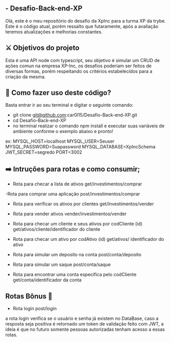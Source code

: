 ## - Desafio-Back-end-XP

Olá, este é o meu repositório do desafio da XpInc para a turma XP da trybe.
Este é o código atual, porém ressalto que futaramente, após a avaliação teremos 
atualizações e melhorias constantes.

## ⚔️  Objetivos do projeto

Esta é uma API node com typescript, seu objetivo é simular um CRUD de ações comun
na empresa XP-Inc, os desafios poderiam ser feitos de diversas formas, porém 
respeitando os critérios estabelecidos para a criação da mesma.

## 🙂 Como fazer uso deste código?

Basta entrar ir ao seu terminal e digitar o seguinte comando:

- git clone git@github.com:car0l15/Desafio-Back-end-XP.git
- cd Desafio-Back-end-XP
- no terminal realizar o comando npm install e executar suas variáveis de ambiente
conforme o exemplo abaixo e pronto!

ex: 
MYSQL_HOST=localhost
MYSQL_USER=Seuser
MYSQL_PASSWORD=Suapassword
MYSQL_DATABASE=XpIncSchema
JWT_SECRET=segredo
PORT=3002

## ➡️  Intruções para rotas e como consumir;

- Rota para checar a lista de ativos 
get/investimentos/comprar

-Rota para comprar uma aplicação
post/investimentos/comprar

- Rota para verificar os ativos por clientes
get/investimentos/vender

- Rota para vender ativos
vender/investimentos/vender

- Rota para checar um cliente e seus ativos por codCliente (id)
get/ativos/cliente/identificador do cliente

- Rota para checar um ativo por codAtivo (id)
get/ativos/ identificador do ativo

- Rota para simular um deposito na conta
post/conta/deposito

- Rota para simular um saque
post/conta/saque

- Rota para encontrar uma conta especifica pelo codCliente
get/conta/identificador da conta

## Rotas Bônus 🚀

- Rota login
post/login

a rota login verifica se o usuário e senha já existem no DataBase,
caso a resposta seja positiva é retornado um token de validação feito
com JWT, a ideia é que no futuro somente pessoas autorizadas tenham
acesso a essas rotas.
